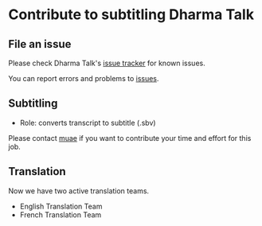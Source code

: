 # Contribute to subtitling Dharma Talk

## File an issue

Please check Dharma Talk's [issue tracker](https://github.com/jungtosociety/dharma-qna/issues) for known issues.  

You can report errors and problems to [issues](https://github.com/jungtosociety/dharma-qna/issues).

## Subtitling

* Role: converts transcript to subtitle (.sbv)

Please contact [muae](muae.jungto@gmail.com) if you want to contribute your time and effort for this job.

## Translation

Now we have two active translation teams.

* English Translation Team
* French Translation Team

